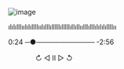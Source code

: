 ![image](https://github.com/Blightpb/Blightpb/assets/159180376/0d8d1040-1806-431e-afb8-16967d109812)

ılılılllıılılıllllıılılllılllllılllllıllıllıılllılllılılılıllllıı

 0:24 ─●──────────── -2:56

ㅤㅤㅤㅤ  ↻      ◁ II ▷     ↺





